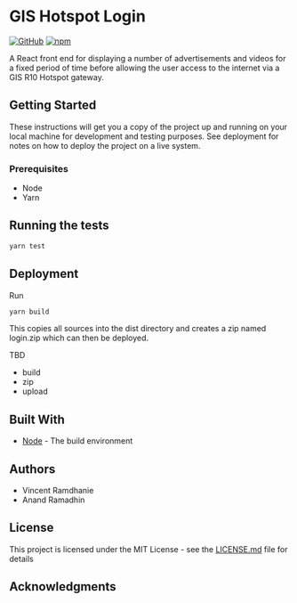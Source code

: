 # GIS Hotspot Login


[![GitHub](https://img.shields.io/github/license/mashape/apistatus.svg)](LICENSE.md)
[![npm](https://img.shields.io/npm/v/npm.svg)](https://nodejs.org)




A React front end for displaying a number of advertisements and videos for a fixed period of time before allowing 
the user access to the internet via a GIS R10 Hotspot gateway.
 
## Getting Started

These instructions will get you a copy of the project up and running on your local machine for development and 
testing purposes. See deployment for notes on how to deploy the project on a live system.

### Prerequisites

* Node
* Yarn

## Running the tests

```bash
yarn test
```

## Deployment

Run 

```bash
yarn build
```

This copies all sources into the dist directory and creates a zip named
login.zip which can then be deployed.


TBD
- build
- zip
- upload

## Built With
* [Node](nodejs.org) - The build environment

## Authors

* Vincent Ramdhanie
* Anand Ramadhin

## License

This project is licensed under the MIT License - see the [LICENSE.md](LICENSE.md) file for details

## Acknowledgments
